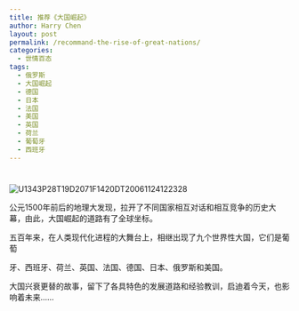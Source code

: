 ```yaml
---
title: 推荐《大国崛起》
author: Harry Chen
layout: post
permalink: /recommand-the-rise-of-great-nations/
categories:
  - 世情百态
tags:
  - 俄罗斯
  - 大国崛起
  - 德国
  - 日本
  - 法国
  - 美国
  - 英国
  - 荷兰
  - 葡萄牙
  - 西班牙
---
```

# 

![U1343P28T19D2071F1420DT20061124122328][1]

公元1500年前后的地理大发现，拉开了不同国家相互对话和相互竞争的历史大幕，由此，大国崛起的道路有了全球坐标。

五百年来，在人类现代化进程的大舞台上，相继出现了九个世界性大国，它们是葡萄

牙、西班牙、荷兰、英国、法国、德国、日本、俄罗斯和美国。

大国兴衰更替的故事，留下了各具特色的发展道路和经验教训，启迪着今天，也影响着未来……

   [1]: http://www.roybit.com/wp-content/uploads/2011/08/U1343P28T19D2071F1420DT20061124122328_thumb.jpg (U1343P28T19D2071F1420DT20061124122328)
